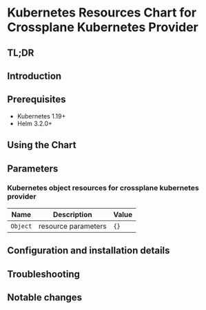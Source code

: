 # Kubernetes Resources Chart for Crossplane Kubernetes Provider

## TL;DR

## Introduction

## Prerequisites

- Kubernetes 1.19+
- Helm 3.2.0+

## Using the Chart

## Parameters

### Kubernetes object resources for crossplane kubernetes provider

| Name     | Description         | Value |
| -------- | ------------------- | ----- |
| `Object` | resource parameters | `{}`  |


## Configuration and installation details


## Troubleshooting


## Notable changes
